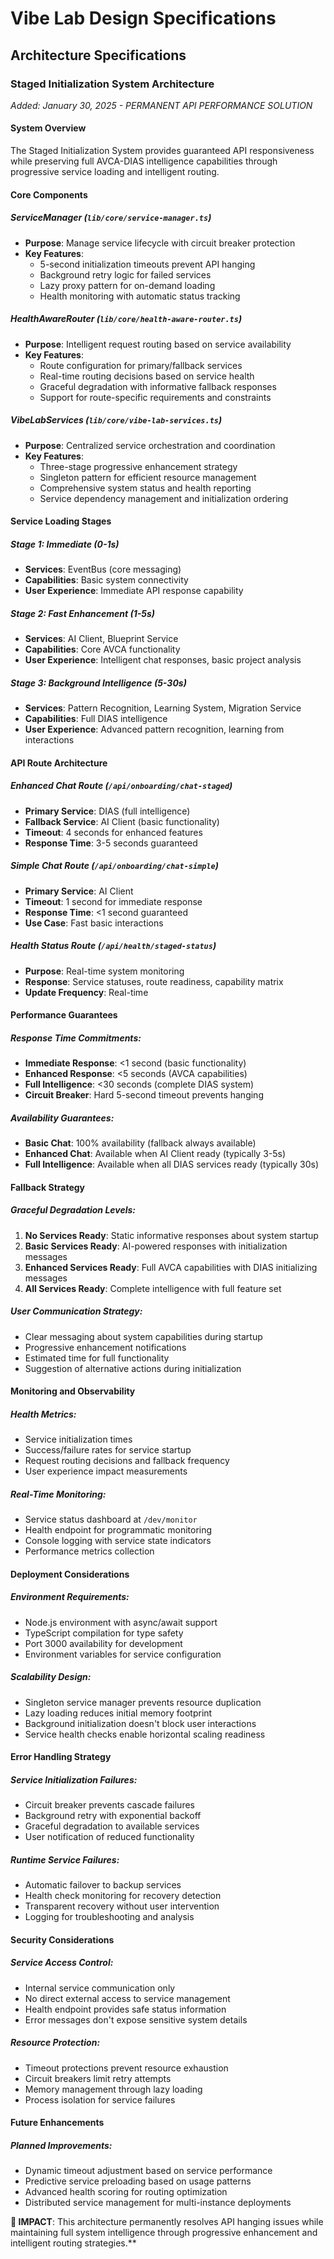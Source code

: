 # Vibe Lab Design Specifications

## Architecture Specifications

### Staged Initialization System Architecture
*Added: January 30, 2025 - PERMANENT API PERFORMANCE SOLUTION*

#### **System Overview**
The Staged Initialization System provides guaranteed API responsiveness while preserving full AVCA-DIAS intelligence capabilities through progressive service loading and intelligent routing.

#### **Core Components**

##### **ServiceManager** (`lib/core/service-manager.ts`)
- **Purpose**: Manage service lifecycle with circuit breaker protection
- **Key Features**:
  - 5-second initialization timeouts prevent API hanging
  - Background retry logic for failed services
  - Lazy proxy pattern for on-demand loading
  - Health monitoring with automatic status tracking

##### **HealthAwareRouter** (`lib/core/health-aware-router.ts`)
- **Purpose**: Intelligent request routing based on service availability
- **Key Features**:
  - Route configuration for primary/fallback services
  - Real-time routing decisions based on service health
  - Graceful degradation with informative fallback responses
  - Support for route-specific requirements and constraints

##### **VibeLabServices** (`lib/core/vibe-lab-services.ts`)
- **Purpose**: Centralized service orchestration and coordination
- **Key Features**:
  - Three-stage progressive enhancement strategy
  - Singleton pattern for efficient resource management
  - Comprehensive system status and health reporting
  - Service dependency management and initialization ordering

#### **Service Loading Stages**

##### **Stage 1: Immediate (0-1s)**
- **Services**: EventBus (core messaging)
- **Capabilities**: Basic system connectivity
- **User Experience**: Immediate API response capability

##### **Stage 2: Fast Enhancement (1-5s)**
- **Services**: AI Client, Blueprint Service
- **Capabilities**: Core AVCA functionality
- **User Experience**: Intelligent chat responses, basic project analysis

##### **Stage 3: Background Intelligence (5-30s)**
- **Services**: Pattern Recognition, Learning System, Migration Service
- **Capabilities**: Full DIAS intelligence
- **User Experience**: Advanced pattern recognition, learning from interactions

#### **API Route Architecture**

##### **Enhanced Chat Route** (`/api/onboarding/chat-staged`)
- **Primary Service**: DIAS (full intelligence)
- **Fallback Service**: AI Client (basic functionality)
- **Timeout**: 4 seconds for enhanced features
- **Response Time**: 3-5 seconds guaranteed

##### **Simple Chat Route** (`/api/onboarding/chat-simple`)
- **Primary Service**: AI Client
- **Timeout**: 1 second for immediate response
- **Response Time**: <1 second guaranteed
- **Use Case**: Fast basic interactions

##### **Health Status Route** (`/api/health/staged-status`)
- **Purpose**: Real-time system monitoring
- **Response**: Service statuses, route readiness, capability matrix
- **Update Frequency**: Real-time

#### **Performance Guarantees**

##### **Response Time Commitments**:
- **Immediate Response**: <1 second (basic functionality)
- **Enhanced Response**: <5 seconds (AVCA capabilities)
- **Full Intelligence**: <30 seconds (complete DIAS system)
- **Circuit Breaker**: Hard 5-second timeout prevents hanging

##### **Availability Guarantees**:
- **Basic Chat**: 100% availability (fallback always available)
- **Enhanced Chat**: Available when AI Client ready (typically 3-5s)
- **Full Intelligence**: Available when all DIAS services ready (typically 30s)

#### **Fallback Strategy**

##### **Graceful Degradation Levels**:
1. **No Services Ready**: Static informative responses about system startup
2. **Basic Services Ready**: AI-powered responses with initialization messages
3. **Enhanced Services Ready**: Full AVCA capabilities with DIAS initializing messages
4. **All Services Ready**: Complete intelligence with full feature set

##### **User Communication Strategy**:
- Clear messaging about system capabilities during startup
- Progressive enhancement notifications
- Estimated time for full functionality
- Suggestion of alternative actions during initialization

#### **Monitoring and Observability**

##### **Health Metrics**:
- Service initialization times
- Success/failure rates for service startup
- Request routing decisions and fallback frequency
- User experience impact measurements

##### **Real-Time Monitoring**:
- Service status dashboard at `/dev/monitor`
- Health endpoint for programmatic monitoring
- Console logging with service state indicators
- Performance metrics collection

#### **Deployment Considerations**

##### **Environment Requirements**:
- Node.js environment with async/await support
- TypeScript compilation for type safety
- Port 3000 availability for development
- Environment variables for service configuration

##### **Scalability Design**:
- Singleton service manager prevents resource duplication
- Lazy loading reduces initial memory footprint
- Background initialization doesn't block user interactions
- Service health checks enable horizontal scaling readiness

#### **Error Handling Strategy**

##### **Service Initialization Failures**:
- Circuit breaker prevents cascade failures
- Background retry with exponential backoff
- Graceful degradation to available services
- User notification of reduced functionality

##### **Runtime Service Failures**:
- Automatic failover to backup services
- Health check monitoring for recovery detection
- Transparent recovery without user intervention
- Logging for troubleshooting and analysis

#### **Security Considerations**

##### **Service Access Control**:
- Internal service communication only
- No direct external access to service management
- Health endpoint provides safe status information
- Error messages don't expose sensitive system details

##### **Resource Protection**:
- Timeout protections prevent resource exhaustion
- Circuit breakers limit retry attempts
- Memory management through lazy loading
- Process isolation for service failures

#### **Future Enhancements**

##### **Planned Improvements**:
- Dynamic timeout adjustment based on service performance
- Predictive service preloading based on usage patterns
- Advanced health scoring for routing optimization
- Distributed service management for multi-instance deployments

**🎯 IMPACT**: This architecture permanently resolves API hanging issues while maintaining full system intelligence through progressive enhancement and intelligent routing strategies.**
